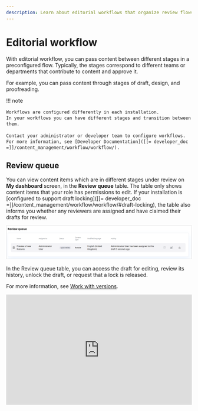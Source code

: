 ```yaml
---
description: Learn about editorial workflows that organize review flows for different content needs.
---
```


# Editorial workflow

With editorial workflow, you can pass content between different stages in a preconfigured flow.
Typically, the stages correspond to different teams or departments that contribute to content and approve it.

For example, you can pass content through stages of draft, design, and proofreading.

!!! note

    Workflows are configured differently in each installation.
    In your workflows you can have different stages and transition between them.

    Contact your administrator or developer team to configure workflows.
    For more information, see [Developer Documentation]([[= developer_doc =]]/content_management/workflow/workflow/).

## Review queue

You can view content items which are in different stages under review on **My dashboard** screen, in the **Review queue** table.
The table only shows content items that your role has permissions to edit.
If your installation is [configured to support draft locking]([[= developer_doc =]]/content_management/workflow/workflow/#draft-locking), the table also informs you whether any reviewers are assigned and have claimed their drafts for review.

![Review queue in the dashboard](img/dashboard_review_queue.png)

In the Review queue table, you can access the draft for editing, review its history, unlock the draft, or request that a lock is released.

For more information, see [Work with versions](work_with_versions.md).

<!--ARCADE EMBED START--><div style="position: relative; padding-bottom: calc(51.27314814814815% + 41px); height: 0; width: 100%;"><iframe src="https://demo.arcade.software/6ADNUCnEPbEa6MAqWI9u?embed&embed_mobile=tab&embed_desktop=inline&show_copy_link=true" title="Assign an article to review" frameborder="0" loading="lazy" webkitallowfullscreen mozallowfullscreen allowfullscreen allow="clipboard-write" style="position: absolute; top: 0; left: 0; width: 100%; height: 100%; color-scheme: light;" ></iframe></div><!--ARCADE EMBED END-->
